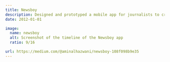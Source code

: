 ```yaml
---
title: Newsboy
description: Designed and prototyped a mobile app for journalists to create, edit and share animated news-trailers on social networks, a year before Instagram Stories were launched.
date: 2012-01-01

image:
  name: newsboy
  alt: Screenshot of the timeline of the Newsboy app
  ratio: 9/16

url: https://medium.com/@aminalhazwani/newsboy-108f098b9e35
---
```

